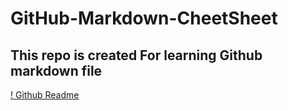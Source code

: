 # GitHub-Markdown-CheetSheet
## This repo is created For learning Github markdown file 

[! Github Readme](https://cdn.bulldogjob.com/system/readables/covers/000/001/455/original/8-10-2018.png)
